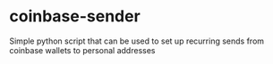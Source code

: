 # coinbase-sender
Simple python script that can be used to set up recurring sends from coinbase wallets to personal addresses 
